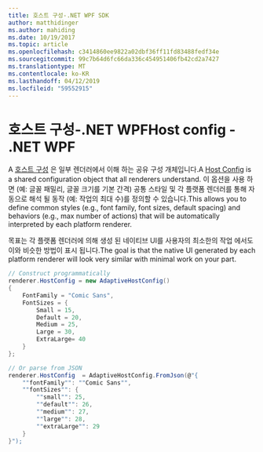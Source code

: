 ```yaml
---
title: 호스트 구성-.NET WPF SDK
author: matthidinger
ms.author: mahiding
ms.date: 10/19/2017
ms.topic: article
ms.openlocfilehash: c3414860ee9822a02dbf36ff11fd83488fedf34e
ms.sourcegitcommit: 99c7b64d6fc66da336c454951406fb42cd2a7427
ms.translationtype: MT
ms.contentlocale: ko-KR
ms.lasthandoff: 04/12/2019
ms.locfileid: "59552915"
---
```

# <a name="host-config---net-wpf"></a><span data-ttu-id="dfc46-102">호스트 구성-.NET WPF</span><span class="sxs-lookup"><span data-stu-id="dfc46-102">Host config - .NET WPF</span></span>

<span data-ttu-id="dfc46-103">A [호스트 구성](../../../rendering-cards/host-config.md) 은 일부 렌더러에서 이해 하는 공유 구성 개체입니다.</span><span class="sxs-lookup"><span data-stu-id="dfc46-103">A [Host Config](../../../rendering-cards/host-config.md) is a shared configuration object that all renderers understand.</span></span> <span data-ttu-id="dfc46-104">이 옵션을 사용 하면 (예: 글꼴 패밀리, 글꼴 크기를 기본 간격) 공통 스타일 및 각 플랫폼 렌더러를 통해 자동으로 해석 될 동작 (예: 작업의 최대 수)를 정의할 수 있습니다.</span><span class="sxs-lookup"><span data-stu-id="dfc46-104">This allows you to define common styles (e.g., font family, font sizes, default spacing) and behaviors (e.g., max number of actions) that will be automatically interpreted by each platform renderer.</span></span> 

<span data-ttu-id="dfc46-105">목표는 각 플랫폼 렌더러에 의해 생성 된 네이티브 UI를 사용자의 최소한의 작업 에서도 이와 비슷한 방법이 표시 됩니다.</span><span class="sxs-lookup"><span data-stu-id="dfc46-105">The goal is that the native UI generated by each platform renderer will look very similar with minimal work on your part.</span></span>

```csharp
// Construct programmatically
renderer.HostConfig = new AdaptiveHostConfig() 
{
    FontFamily = "Comic Sans",
    FontSizes = {
        Small = 15,
        Default = 20,
        Medium = 25,
        Large = 30,
        ExtraLarge= 40
    }
};

// Or parse from JSON
renderer.HostConfig  = AdaptiveHostConfig.FromJson(@"{
    ""fontFamily"": ""Comic Sans"",
    ""fontSizes"": {
        ""small"": 25,
        ""default"": 26,
        ""medium"": 27,
        ""large"": 28,
        ""extraLarge"": 29
    }
}");
```